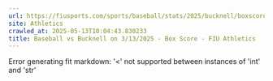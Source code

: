 ```yaml
---
url: https://fiusports.com/sports/baseball/stats/2025/bucknell/boxscore/12741
site: Athletics
crawled_at: 2025-05-13T10:04:43.830233
title: Baseball vs Bucknell on 3/13/2025 - Box Score - FIU Athletics
---
```


Error generating fit markdown: '<' not supported between instances of 'int' and 'str'